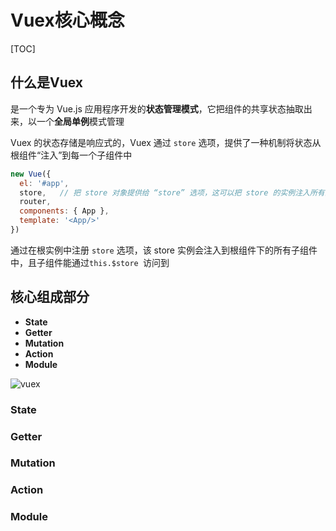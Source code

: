 # Vuex核心概念

[TOC]

## 什么是Vuex

是一个专为 Vue.js 应用程序开发的**状态管理模式**，它把组件的共享状态抽取出来，以一个**全局单例**模式管理

Vuex 的状态存储是响应式的，Vuex 通过 `store` 选项，提供了一种机制将状态从根组件“注入”到每一个子组件中

```javascript
new Vue({
  el: '#app',
  store,   // 把 store 对象提供给 “store” 选项，这可以把 store 的实例注入所有的子组件
  router,
  components: { App },
  template: '<App/>'
})
```

通过在根实例中注册 `store` 选项，该 store 实例会注入到根组件下的所有子组件中，且子组件能通过`this.$store `访问到



## 核心组成部分

- **State**
- **Getter**
- **Mutation**
- **Action**
- **Module**

![vuex](F:\前端笔记\studyNote\images\vuex.png)

### State



### Getter



### Mutation



### Action



### Module

